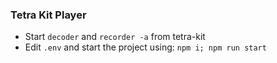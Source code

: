 ### Tetra Kit Player

- Start `decoder` and `recorder -a` from tetra-kit
- Edit `.env` and start the project using: `npm i; npm run start`
